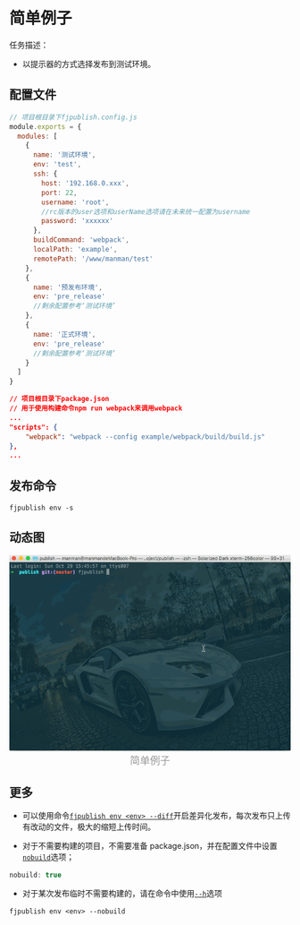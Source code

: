 # 简单例子

任务描述：

- 以提示器的方式选择发布到测试环境。

## 配置文件

```js
// 项目根目录下fjpublish.config.js
module.exports = {
  modules: [
    {
      name: '测试环境',
      env: 'test',
      ssh: {
        host: '192.168.0.xxx',
        port: 22,
        username: 'root',
        //rc版本的user选项和userName选项请在未来统一配置为username
        password: 'xxxxxx'
      },
      buildCommand: 'webpack',
      localPath: 'example',
      remotePath: '/www/manman/test'
    },
    {
      name: '预发布环境',
      env: 'pre_release'
      //剩余配置参考‘测试环境’
    },
    {
      name: '正式环境',
      env: 'pre_release'
      //剩余配置参考‘测试环境’
    }
  ]
}
```

```json
// 项目根目录下package.json
// 用于使用构建命令npm run webpack来调用webpack
...
"scripts": {
    "webpack": "webpack --config example/webpack/build/build.js"
},
...
```

## 发布命令

```
fjpublish env -s
```

## 动态图

<center>
   <img alt="示例发布流程" src="../assets/simple.gif" />
</center>
<center><font color="#999" size=4>简单例子</font></center>

## 更多

- 可以使用命令[`fjpublish env <env> --diff`](/guide/use.html#d-diff-env)开启差异化发布，每次发布只上传有改动的文件，极大的缩短上传时间。

- 对于不需要构建的项目，不需要准备 package.json，并在配置文件中设置[`nobuild`](/api/#nobuild)选项；

```js
nobuild: true
```

- 对于某次发布临时不需要构建的，请在命令中使用[`--h`](/guide/use.html#nobuild-env)选项

```
fjpublish env <env> --nobuild
```
